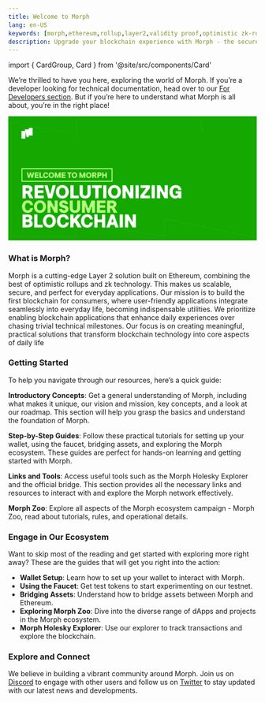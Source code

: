 ```yaml
---
title: Welcome to Morph
lang: en-US
keywords: [morph,ethereum,rollup,layer2,validity proof,optimistic zk-rollup]
description: Upgrade your blockchain experience with Morph - the secure decentralized, cost0efficient, and high-performing optimistic zk-rollup solution. Try it now!
---
```


import { CardGroup, Card } from '@site/src/components/Card'

We’re thrilled to have you here, exploring the world of Morph. If you’re a developer looking for technical documentation, head over to our [For Developers section](../build-on-morph/0-developer-navigation-page.md). But if you’re here to understand what Morph is all about, you’re in the right place!

![userpage](../../assets/docs/about/userpage.png)


### What is Morph?

Morph is a cutting-edge Layer 2 solution built on Ethereum, combining the best of optimistic rollups and zk technology. This makes us scalable, secure, and perfect for everyday applications. Our mission is to build the first blockchain for consumers, where user-friendly applications integrate seamlessly into everyday life, becoming indispensable utilities. We prioritize enabling blockchain applications that enhance daily experiences over chasing trivial technical milestones. Our focus is on creating meaningful, practical solutions that transform blockchain technology into core aspects of daily life

### Getting Started

To help you navigate through our resources, here’s a quick guide:

**Introductory Concepts**: Get a general understanding of Morph, including what makes it unique, our vision and mission, key concepts, and a look at our roadmap. This section will help you grasp the basics and understand the foundation of Morph.

<CardGroup className="grid-cols-3">
  <Card
    href="./morphs-vision-and-mission"
    icon="/img/cards/logo.svg"
    darkIcon="/img/cards/logo-dark.svg"
    text="Morph's Vision and Mission" />
  <Card 
    href="./morphs-architecture"
    icon="/img/cards/logo.svg"
    text="Morph's Architecture" />
  <Card
    href="./roadmap"
    icon="/img/cards/logo.svg"
    text="Roadmap" />
</CardGroup>

**Step-by-Step Guides**: Follow these practical tutorials for setting up your wallet, using the faucet, bridging assets, and exploring the Morph ecosystem. These guides are perfect for hands-on learning and getting started with Morph.

<CardGroup className="grid-cols-3">
  <Card
    href="../quick-start/wallet-setup"
    icon="/img/cards/logo.svg"
    darkIcon="/img/cards/logo-dark.svg"
    text="Wallet Setup" />
  <Card 
    href="../quick-start/faucet"
    icon="/img/cards/logo.svg"
    text="Faucet" />
  <Card
    href="../quick-start/bridge"
    icon="/img/cards/logo.svg"
    text="Bridge" />
</CardGroup>

**Links and Tools**: Access useful tools such as the Morph Holesky Explorer and the official bridge. This section provides all the necessary links and resources to interact with and explore the Morph network effectively.

<CardGroup className="grid-cols-3">
  <Card
    href=".https://bridge.morphl2.io/"
    icon="/img/cards/logo.svg"
    darkIcon="/img/cards/logo-dark.svg"
    text="Morph Bridge" />
  <Card 
    href="https://explorer.morphl2.io/"
    icon="/img/cards/logo.svg"
    text="Morph Explorer" />
  <Card
    href="https://morphfaucet.com"
    icon="/img/cards/logo.svg"
    text="Morph Faucet" />
</CardGroup>

**Morph Zoo**: Explore all aspects of the  Morph ecosystem campaign - Morph Zoo, read about tutorials, rules, and operational details.

<CardGroup className="grid-cols-3">
  <Card
    href="../quick-start/morph-zoo/morph-zoo-season-2/rules-for-season2-the-great-token-migration"
    icon="/img/cards/logo.svg"
    darkIcon="/img/cards/logo-dark.svg"
    text="Morph Season 2 Rules" />
  <Card 
    href="../quick-start/morph-zoo/morph-zoo-season-2/how-to-connect-your-wallet-and-verify-your-account"
    icon="/img/cards/logo.svg"
    text="Morph Season 2 Tutorial" />
</CardGroup>

### Engage in Our Ecosystem

Want to skip most of the reading and get started with exploring more right away? These are the guides that will get you right into the action:

- **Wallet Setup**: Learn how to set up your wallet to interact with Morph.
- **Using the Faucet**: Get test tokens to start experimenting on our testnet.
- **Bridging Assets**: Understand how to bridge assets between Morph and Ethereum.
- **Exploring Morph Zoo**: Dive into the diverse range of dApps and projects in the Morph ecosystem.
- **Morph Holesky Explorer**: Use our explorer to track transactions and explore the blockchain.

### Explore and Connect

We believe in building a vibrant community around Morph. Join us on [Discord](https://discord.com/invite/L2Morph) to engage with other users and follow us on [Twitter](https://twitter.com/Morphl2) to stay updated with our latest news and developments.




